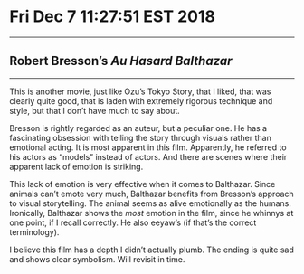 # Fri Dec  7 11:27:51 EST 2018
----------------------------
## Robert Bresson’s _Au Hasard Balthazar_
--------------------------------------

This is another movie, just like Ozu’s Tokyo Story, that I liked, that was
clearly quite good, that is laden with extremely rigorous technique and style,
but that I don’t have much to say about.

Bresson is rightly regarded as an auteur, but a peculiar one. He has a
fascinating obsession with telling the story through visuals rather than
emotional acting. It is most apparent in this film. Apparently, he referred to
his actors as “models” instead of actors. And there are scenes where their
apparent lack of emotion is striking.

This lack of emotion is very effective when it comes to Balthazar. Since animals
can’t emote very much, Balthazar benefits from Bresson’s approach to visual
storytelling. The animal seems as alive emotionally as the humans. Ironically,
Balthazar shows the _most_ emotion in the film, since he whinnys at one point,
if I recall correctly. He also eeyaw’s (if that’s the correct terminology).

I believe this film has a depth I didn’t actually plumb. The ending is quite sad
and shows clear symbolism. Will revisit in time.
